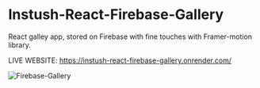 # Instush-React-Firebase-Gallery
React galley app, stored on Firebase with fine touches with Framer-motion library.

LIVE WEBSITE:
https://instush-react-firebase-gallery.onrender.com/



![Firebase-Gallery](https://user-images.githubusercontent.com/93940739/221841829-98ba1adb-f953-4f38-a5c7-f591998da5b5.jpg)
